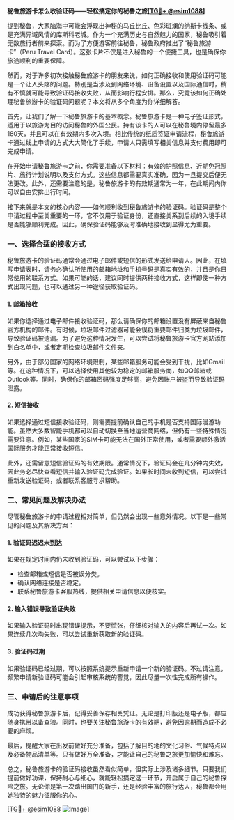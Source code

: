 **秘鲁旅游卡怎么收验证码——轻松搞定你的秘鲁之旅[[TG💪+ @esim1088](https://t.me/s/esim1088)]**

提到秘鲁，大家脑海中可能会浮现出神秘的马丘比丘、色彩斑斓的纳斯卡线条、或是充满异域风情的库斯科老城。作为一个充满历史与自然魅力的国家，秘鲁吸引着无数旅行者前来探索。而为了方便游客前往秘鲁，秘鲁政府推出了“秘鲁旅游卡”（Peru Travel Card）。这张卡片不仅是进入秘鲁的一个便捷工具，也是确保你旅途顺利的重要保障。

然而，对于许多初次接触秘鲁旅游卡的朋友来说，如何正确接收和使用验证码可能是一个让人头疼的问题。特别是当涉及到网络环境、设备设置以及国际通信时，稍有不慎就可能导致验证码接收失败，从而影响行程安排。那么，究竟该如何正确处理秘鲁旅游卡的验证码问题呢？本文将从多个角度为你详细解答。

首先，让我们了解一下秘鲁旅游卡的基本概念。秘鲁旅游卡是一种电子签证形式，适用于以旅游为目的访问秘鲁的外国公民。持有该卡的人可以在秘鲁境内停留最多180天，并且可以在有效期内多次入境。相比传统的纸质签证申请流程，秘鲁旅游卡通过线上申请的方式大大简化了手续，申请人只需填写相关信息并支付费用即可完成申请。

在开始申请秘鲁旅游卡之前，你需要准备以下材料：有效的护照信息、近期免冠照片、旅行计划说明以及支付方式。这些信息都需要真实准确，因为一旦提交后便无法更改。此外，还需要注意的是，秘鲁旅游卡的有效期通常为一年，在此期间内你可以自由安排出行时间。

接下来就是本文的核心内容——如何顺利收到秘鲁旅游卡的验证码。验证码是整个申请过程中至关重要的一环，它不仅用于验证身份，还直接关系到后续的入境手续是否能够顺利完成。因此，确保验证码能够及时准确地接收到显得尤为重要。

### **一、选择合适的接收方式**

秘鲁旅游卡的验证码通常会通过电子邮件或短信的形式发送给申请人。因此，在填写申请表时，请务必确认所使用的邮箱地址和手机号码是真实有效的，并且是你日常使用的联系方式。如果可能的话，建议同时提供两种接收方式，这样即使一种方式出现问题，也可以通过另一种途径获取验证码。

#### **1. 邮箱接收**
如果你选择通过电子邮件接收验证码，那么请确保你的邮箱设置没有屏蔽来自秘鲁官方机构的邮件。有时候，垃圾邮件过滤器可能会误将重要邮件归类为垃圾邮件，导致验证码被遗漏。为了避免这种情况发生，可以尝试将秘鲁旅游卡官方网站添加到白名单中，或者定期检查垃圾邮件文件夹。

另外，由于部分国家的网络环境限制，某些邮箱服务可能会受到干扰，比如Gmail等。在这种情况下，可以选择使用其他较为稳定的邮箱服务商，如QQ邮箱或Outlook等。同时，确保你的邮箱密码强度足够高，避免因账户被盗而导致验证码泄露。

#### **2. 短信接收**
如果选择通过短信接收验证码，则需要提前确认自己的手机是否支持国际漫游功能。虽然大多数智能手机都可以自动切换至当地运营商网络，但仍有一些特殊情况需要注意。例如，某些国家的SIM卡可能无法在国外正常使用，或者需要额外激活国际服务才能正常接收短信。

此外，还需留意短信验证码的有效期限。通常情况下，验证码会在几分钟内失效，因此务必尽快查看短信并输入验证码完成验证。如果长时间未收到短信，可以尝试重新发送验证码，或者联系客服寻求帮助。

### **二、常见问题及解决办法**

尽管秘鲁旅游卡的申请过程相对简单，但仍然会出现一些意外情况。以下是一些常见的问题及其解决方案：

#### **1. 验证码迟迟未到达**
如果在规定时间内仍未收到验证码，可以尝试以下步骤：
- 检查邮箱或短信是否被误分类。
- 确认网络连接是否稳定。
- 联系秘鲁旅游卡客服热线，提供相关申请信息以便核实。

#### **2. 输入错误导致验证失败**
如果输入验证码时出现错误提示，不要慌张，仔细核对输入的内容后再试一次。如果连续几次均失败，可以尝试重新获取新的验证码。

#### **3. 验证码过期**
如果验证码已经过期，可以按照系统提示重新申请一个新的验证码。不过请注意，频繁申请新验证码可能会引起审核系统的警觉，因此尽量一次性完成所有操作。

### **三、申请后的注意事项**

成功获得秘鲁旅游卡后，记得妥善保存相关凭证。无论是打印版还是电子版，都应随身携带以备查验。同时，也要关注秘鲁旅游卡的有效期，避免因逾期而造成不必要的麻烦。

最后，提醒大家在出发前做好充分准备，包括了解目的地的文化习俗、气候特点以及必备物品清单等。只有做好万全准备，才能让自己的秘鲁之旅更加愉快和难忘。

总之，秘鲁旅游卡的验证码接收虽然看似简单，但实际上涉及诸多细节。只要我们提前做好功课，保持耐心与细心，就能轻松搞定这一环节，开启属于自己的秘鲁探险之旅。无论你是第一次踏出国门的新手，还是经验丰富的旅行达人，秘鲁都会用她独特的魅力征服你的心。

[[TG💪+ @esim1088](https://t.me/s/esim1088) ![Image](https://i.postimg.cc/4NQfJmqS/Snipaste-2025-05-13-00-14-12.png)]
